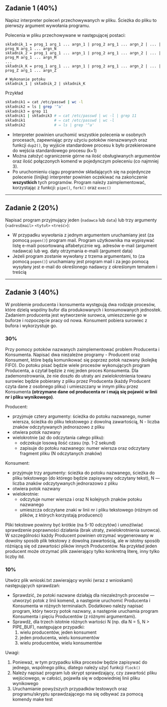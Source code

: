 ## Zadanie 1 (40%)

Napisz interpreter poleceń przechowywanych w pliku. Ścieżka do pliku to pierwszy argument wywołania programu.

Polecenia w pliku przechowywane  w następującej postaci: 

```# Definicja składników
składnik_1 = prog_1 arg_1 ... argn_1 | prog_2 arg_1 ... argn_2 | ... | prog_N arg_1 ... argn_N
składnik_2 = prog_1 arg_1 ... argn_1 | prog_2 arg_1 ... argn_2 | ... | prog_M arg_1 ... argn_M
...
składnik_K = prog_1 arg_1 ... argn_1 | prog_2 arg_1 ... argn_2 | ... | prog_Z arg_1 ... argn_Z
```

```
# Wykonanie potoku
składnik_1 | składnik_2 | składnik_K
```

Przykład
```bash
składnik1 = cat /etc/passwd | wc -l
składnik2 = ls | grep '^a'
składnik3 = grep 11
składnik1 | składnik3 # ⇔ cat /etc/passwd | wc -l | grep 11 
składnik1             # ⇔ cat /etc/passwd | wc -l
składnik2             # ⇔ ls | grep '^a'
```

- Interpreter powinien uruchomić wszystkie polecenia w osobnych procesach, zapewniając przy użyciu potoków nienazwanych oraz funkcji
`dup2()`, by wyjście standardowe procesu k było przekierowane do wejścia standardowego procesu (k+1)
- Można założyć ograniczenie górne na ilość obsługiwanych argumentów oraz ilość połączonych komend w pojedynczym poleceniu (co najmniej 3).
- Po uruchomieniu ciągu programów składających się na pojedyncze polecenie (linijkę) interpreter powinien oczekiwać na zakończenie __wszystkich__ tych programów. Program należy zaimplementować, korzystając z funkcji: `pipe()`, `fork()` oraz `exec()`

---
## Zadanie 2 (20%)
Napisać program przyjmujący jeden (`nadawca` lub `data`) lub trzy argumenty (`<adresEmail>` `<tytuł>` `<treść>`):

- W przypadku wywołania z jednym argumentem uruchamiany jest (za pomocą `popen()`) program mail. Program użytkownika ma wypisywać listę e-maili posortowaną alfabetycznie wg. adresów e-mail (argument nadawca) lub wg. daty otrzymania e-maili (argument data)
- Jeżeli program zostanie wywołany z trzema argumentami, to (za pomocą `popen()`) uruchamiany jest program mail i za jego pomocą wysyłany jest e-mail do określonego nadawcy z określonym tematem i treścią

---
## Zadanie 3 (40%)
W problemie producenta i konsumenta występują dwa rodzaje procesów, które dzielą wspólny bufor dla produkowanych i konsumowanych jednostek. Zadaniem producenta jest wytworzenie surowca, umieszczenie go w buforze i rozpoczęcie pracy od nowa. Konsument pobiera surowiec z bufora i wykorzystuje go. 

### 30%
Przy pomocy potoków nazwanych zaimplementować problem Producenta i Konsumenta. Napisać dwa niezależne programy - Producent oraz Konsument, które będą komunikować się poprzez potok nazwany (kolejkę FIFO).  Do potoku pisać będzie wiele procesów wykonujących program Producenta, a czytał będzie z niej jeden proces Konsumenta. Dla zademonstrowania, że nie doszło do utraty ani zwielokrotnienia towaru surowiec będzie pobierany z pliku przez Producenta (każdy Producent czyta dane z osobnego pliku) i umieszczany w innym pliku przez Konsumenta **(otrzymane dane od producenta nr i mają się pojawić w linii nr i pliku wynikowego)**.

Producent:

- przyjmuje cztery argumenty: ścieżka do potoku nazwanego, numer wiersza, ścieżka do pliku tekstowego z dowolną zawartością, N - liczba znaków odczytywanych jednorazowo z pliku
- otwiera potok nazwany
- wielokrotnie (aż do odczytania całego pliku):
    - odczekuje losową ilość czasu (np. 1-2 sekund)
    - zapisuje do potoku nazwanego: numer wiersza oraz odczytany fragment pliku (N odczytanych znaków) 

Konsument:

- przyjmuje trzy argumenty: ścieżka do potoku nazwanego, ścieżka do pliku tekstowego (do którego będzie zapisywany odczytany tekst), N — liczba znaków odczytywanych jednorazowo z pliku
- otwiera potok nazwany
- wielokrotnie:
    - odczytuje numer wiersza i oraz N kolejnych znaków potoku nazwanego
    - umieszcza odczytane znaki w linii nr i pliku tekstowego (różnym od plików, z których korzystają producenci)

Pliki tekstowe powinny być krótkie (na 5-10 odczytów) i umożliwiać sprawdzenie poprawności działania (brak utraty, zwielokrotnienia surowca). W szczególności każdy Producent powinien otrzymać wygenerowany w dowolny sposób plik tekstowy z dowolną zawartością, ale w istotny sposób różniącą się od zawartości plików innych Producentów. Na przykład jeden producent może otrzymać plik zawierający tylko konkretną literę, inny tylko liczby itd. 

### 10%
Utwórz plik wnioski.txt zawierający wyniki (wraz z wnioskami) następujących sprawdzań:

- Sprawdzić, że potoki nazwane działają dla niezależnych procesów — utworzyć potok z linii komend, a następnie uruchomić Producenta i Konsumenta w różnych terminalach. Dodatkowo należy napisać program, który tworzy potok nazwany, a następnie uruchamia program Konsumenta i pięciu Producentów (z różnymi argumentami).
- Sprawdź, dla trzech istotnie różnych wartości N (np. dla N = 5, N > PIPE_BUF), następujące przypadki:
    1. wielu producentów, jeden konsument
    2. jeden producenta, wielu konsumentów
    3. wielu producentów, wielu konsumentów

Uwagi:
1. Ponieważ, w tym przypadku kilka procesów będzie zapisywać do jednego, wspólnego pliku, dlatego należy użyć funkcji `flock()`
2. Należy napisać program lub skrypt sprawdzający, czy zawartość pliku wejściowego, w całości, pojawiła się w odpowiedniej linii pliku wynikowego
3. Uruchamianie powyższych przypadków testowych oraz programu/skryptu sprawdzającego  ma się odbywać za pomocą komendy make test

